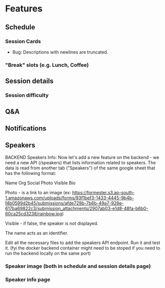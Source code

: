 # Features

## Schedule
### Session Cards
- Bug: Descriptions with newlines are truncated.
### "Break" slots (e.g. Lunch, Coffee)

## Session details
### Session difficulty

## Q&A

## Notifications

## Speakers
BACKEND Speakers Info: Now let's add a new feature on the backend - we need a new API (/speakers) that lists information related to speakers. The data is read from another tab ("Speakers") of the same google sheet that has the following format:

Name	Org	Social	Photo	Visible	Bio

Photo - is a link to an image (ex: https://formester.s3.ap-south-1.amazonaws.com/uploads/forms/93f1bef3-1433-4445-9b4b-f4b0599d2b45/submissions/afde729b-7b6b-49a7-928e-617ba69822c3/submission_attachments/2907ab03-e1d8-48fa-b6b0-60ca25cd3238/rainbow.jpg)

Visible - if false, the speaker is not displayed.

The name acts as an identifier. 

Edit all the necessary files to add the speakers API endpoint. Run it and test it. (fyi the docker backend container might need to be stoped if you need to run the backend locally on the same port)

### Speaker image (both in schedule and session details page)
### Speaker info page
